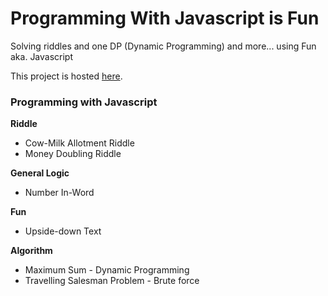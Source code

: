 # Programming With Javascript is Fun
Solving riddles and one DP (Dynamic Programming) and more... using Fun aka. Javascript

This project is hosted <a target="_blank" href="https://tareqnewazshahriar.github.io/Programming-with-Javascript-is-Fun/js-programming">here</a>.

### Programming with Javascript

**Riddle**
 * Cow-Milk Allotment Riddle
 * Money Doubling Riddle
 
**General Logic**
  * Number In-Word
  
**Fun**
  * Upside-down Text

**Algorithm**
* Maximum Sum - Dynamic Programming
* Travelling Salesman Problem - Brute force

